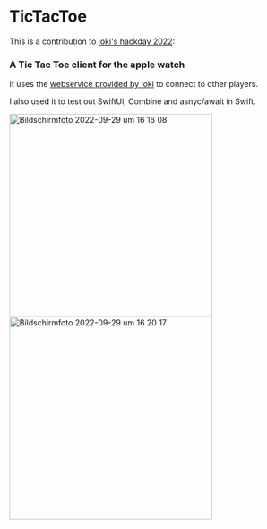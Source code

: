 # TicTacToe

This is a contribution to [ioki's hackday 2022](https://stefma.medium.com/announcing-the-global-ioki-hackday-2022-a1d14341e3f2):

### A Tic Tac Toe client for the apple watch

It uses the [webservice provided by ioki](https://tik-tak-tioki.fly.dev) to connect to other players.

I also used it to test out SwiftUi, Combine and asnyc/await in Swift.

<img width="362" alt="Bildschirmfoto 2022-09-29 um 16 16 08" src="https://user-images.githubusercontent.com/17906614/193055950-7ddd6963-8e09-47ce-bc6f-fa0c74a37f7d.png">
<img width="362" alt="Bildschirmfoto 2022-09-29 um 16 20 17" src="https://user-images.githubusercontent.com/17906614/193057003-c2cca0c2-bef6-453e-a006-01bdcab8f233.png">

